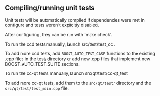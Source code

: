 Compiling/running unit tests
------------------------------------

Unit tests will be automatically compiled if dependencies were met in configure
and tests weren't explicitly disabled.

After configuring, they can be run with 'make check'.

To run the ccd tests manually, launch src/test/test_cc .

To add more ccd tests, add `BOOST_AUTO_TEST_CASE` functions to the existing
.cpp files in the test/ directory or add new .cpp files that
implement new BOOST_AUTO_TEST_SUITE sections.

To run the cc-qt tests manually, launch src/qt/test/cc-qt_test

To add more cc-qt tests, add them to the `src/qt/test/` directory and
the `src/qt/test/test_main.cpp` file.
